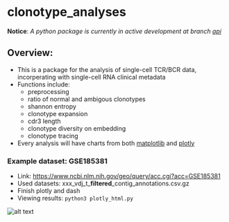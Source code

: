 # clonotype_analyses
**Notice**: *A python package is currently in active development at branch [api](https://github.com/sondvo/clonotype_analyses/tree/api)*

## Overview:
- This is a package for the analysis of single-cell TCR/BCR data, incorperating with single-cell RNA clinical metadata
- Functions include:
	- preprocessing
	- ratio of normal and ambigous clonotypes
	- shannon entropy
	- clonotype expansion
	- cdr3 length
	- clonotype diversity on embedding
	- clonotype tracing
- Every analysis will have charts from both [matplotlib](./TCR_analysis_cleanup.ipynb) and [plotly](./html_plot.py)


### Example dataset: GSE185381
- Link: https://www.ncbi.nlm.nih.gov/geo/query/acc.cgi?acc=GSE185381
- Used datasets: xxx_vdj_t_**filtered**_contig_annotations.csv.gz
- Finish plotly and dash
- Viewing results:
`python3 plotly_html.py`

![alt text](plotly_html.gif)